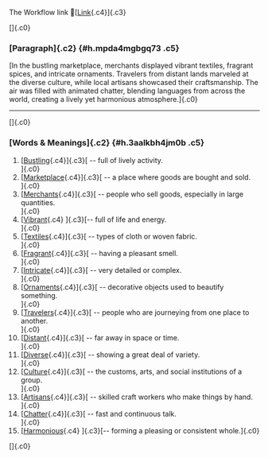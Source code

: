 The Workflow link
👏[[Link](https://www.google.com/url?q=http://www.google.com&sa=D&source=editors&ust=1758576169564634&usg=AOvVaw1dUqZldeltqYzRkm3zhpQ1){.c4}]{.c3}

[]{.c0}

### [Paragraph]{.c2} {#h.mpda4mgbgq73 .c5}

[In the bustling marketplace, merchants displayed vibrant textiles,
fragrant spices, and intricate ornaments. Travelers from distant lands
marveled at the diverse culture, while local artisans showcased their
craftsmanship. The air was filled with animated chatter, blending
languages from across the world, creating a lively yet harmonious
atmosphere.]{.c0}

------------------------------------------------------------------------

[]{.c0}

### [Words & Meanings]{.c2} {#h.3aalkbh4jm0b .c5}

1.  [[Bustling](https://www.google.com/url?q=http://www.google.com&sa=D&source=editors&ust=1758576169566186&usg=AOvVaw0vCC6HJKHY1e1KoSzbUhtR){.c4}]{.c3}[ --
    full of lively activity.\
    ]{.c0}
2.  [[Marketplace](https://www.google.com/url?q=http://www.google.com&sa=D&source=editors&ust=1758576169566530&usg=AOvVaw0mRl78PHSxrg9F3f1cGY2k){.c4}]{.c3}[ --
    a place where goods are bought and sold.\
    ]{.c0}
3.  [[Merchants](https://www.google.com/url?q=http://www.google.com&sa=D&source=editors&ust=1758576169566805&usg=AOvVaw3mQHFjliEpBhMzo6OjjVNz){.c4}]{.c3}[ --
    people who sell goods, especially in large quantities.\
    ]{.c0}
4.  [[Vibrant](https://www.google.com/url?q=http://www.google.com&sa=D&source=editors&ust=1758576169567070&usg=AOvVaw1MYiAHF6EEAnXzVe5CYmKD){.c4}
    ]{.c3}[-- full of life and energy.\
    ]{.c0}
5.  [[Textiles](https://www.google.com/url?q=http://www.google.com&sa=D&source=editors&ust=1758576169567232&usg=AOvVaw3n0LmFTk28Rzpo47iqbNYB){.c4}]{.c3}[ --
    types of cloth or woven fabric.\
    ]{.c0}
6.  [[Fragrant](https://www.google.com/url?q=http://www.google.com&sa=D&source=editors&ust=1758576169567369&usg=AOvVaw1nENuUTcOs_9N_KDm5sGTQ){.c4}]{.c3}[ --
    having a pleasant smell.\
    ]{.c0}
7.  [[Intricate](https://www.google.com/url?q=http://www.google.com&sa=D&source=editors&ust=1758576169567489&usg=AOvVaw24i_xVzXIuCN4Aydsc56PY){.c4}]{.c3}[ --
    very detailed or complex.\
    ]{.c0}
8.  [[Ornaments](https://www.google.com/url?q=http://www.google.com&sa=D&source=editors&ust=1758576169567619&usg=AOvVaw2TEGBchlm3p9apD-k08Opt){.c4}]{.c3}[ --
    decorative objects used to beautify something.\
    ]{.c0}
9.  [[Travelers](https://www.google.com/url?q=http://www.google.com&sa=D&source=editors&ust=1758576169567752&usg=AOvVaw3HqEfjKbe7JiCspgHDHXlK){.c4}]{.c3}[ --
    people who are journeying from one place to another.\
    ]{.c0}
10. [[Distant](https://www.google.com/url?q=http://www.google.com&sa=D&source=editors&ust=1758576169567891&usg=AOvVaw1MHfNjvVEhuoPfuvXOCaOc){.c4}]{.c3}[ --
    far away in space or time.\
    ]{.c0}
11. [[Diverse](https://www.google.com/url?q=http://www.google.com&sa=D&source=editors&ust=1758576169568028&usg=AOvVaw2LWE1VbXso-LsTfDDGSN1t){.c4}]{.c3}[ --
    showing a great deal of variety.\
    ]{.c0}
12. [[Culture](https://www.google.com/url?q=http://www.google.com&sa=D&source=editors&ust=1758576169568183&usg=AOvVaw0VFKxT4C0uMh9aWv5oZIYH){.c4}]{.c3}[ --
    the customs, arts, and social institutions of a group.\
    ]{.c0}
13. [[Artisans](https://www.google.com/url?q=http://www.google.com&sa=D&source=editors&ust=1758576169568340&usg=AOvVaw0y2b9WziRGJW7yHs2MKwP2){.c4}]{.c3}[ --
    skilled craft workers who make things by hand.\
    ]{.c0}
14. [[Chatter](https://www.google.com/url?q=http://www.google.com&sa=D&source=editors&ust=1758576169568485&usg=AOvVaw1JNSDwmW3Zye-IJjYfLdOh){.c4}]{.c3}[ --
    fast and continuous talk.\
    ]{.c0}
15. [[Harmonious](https://www.google.com/url?q=http://www.google.com&sa=D&source=editors&ust=1758576169568626&usg=AOvVaw11o02yKzOYoNx9u5cg-nPD){.c4}
    ]{.c3}[-- forming a pleasing or consistent whole.]{.c0}

[]{.c0}
